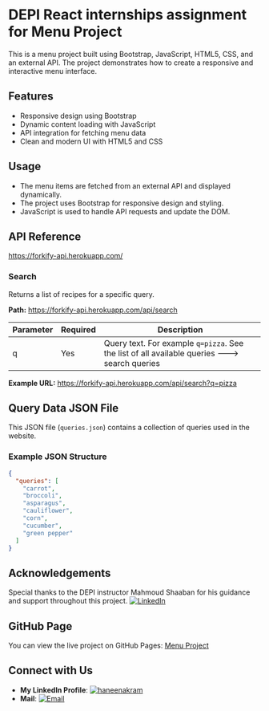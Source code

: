 # DEPI React internships assignment for Menu Project

This is a menu project built using Bootstrap, JavaScript, HTML5, CSS, and an external API. The project demonstrates how to create a responsive and interactive menu interface.

## Features

- Responsive design using Bootstrap
- Dynamic content loading with JavaScript
- API integration for fetching menu data
- Clean and modern UI with HTML5 and CSS

## Usage

- The menu items are fetched from an external API and displayed dynamically.
- The project uses Bootstrap for responsive design and styling.
- JavaScript is used to handle API requests and update the DOM.

## API Reference

https://forkify-api.herokuapp.com/

### Search
Returns a list of recipes for a specific query.

**Path:** https://forkify-api.herokuapp.com/api/search

| Parameter | Required | Description |
|-----------|----------|-------------|
| q         | Yes      | Query text. For example `q=pizza`. See the list of all available queries 🡒 search queries |

**Example URL:** https://forkify-api.herokuapp.com/api/search?q=pizza

## Query Data JSON File

This JSON file (`queries.json`) contains a collection of queries used in the website.

### Example JSON Structure

```json
{
  "queries": [
    "carrot",
    "broccoli",
    "asparagus",
    "cauliflower",
    "corn",
    "cucumber",
    "green pepper"
  ]
}
```

## Acknowledgements

Special thanks to the DEPI instructor Mahmoud Shaaban for his guidance and support throughout this project.
 [![LinkedIn](https://img.shields.io/badge/LinkedIn-mahmoud-shaaban-blue?style=flat-square&logo=linkedin)](https://www.linkedin.com/in/mahmoud-shaaban-5192b720a/)

## GitHub Page

You can view the live project on GitHub Pages: [Menu Project](https://haneenakram.github.io/menu-project-js)

## Connect with Us

- **My LinkedIn Profile**: [![haneenakram](https://img.shields.io/badge/LinkedIn-haneen-akram-blue?style=flat-square&logo=linkedin)](https://www.linkedin.com/in/haneen-akram-4990331a1/)
- **Mail**: [![Email](https://img.shields.io/badge/Email-haneenakram-blue?logo=gmail)](mailto:haneenakram3040@gmail.com)
